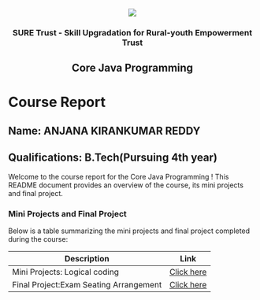 <!-- PROJECT LOGO -->
<br />

<div align="center">
   <img src='https://user-images.githubusercontent.com/73131499/166115643-d3187f47-d38f-41b2-ae42-5ecbbc60de14.png' />


<h3 align="center">SURE Trust - Skill Upgradation for Rural-youth Empowerment Trust</h3>
  <h2> Core Java Programming </h2>
</div>

# Course Report

## Name: ANJANA KIRANKUMAR REDDY

## Qualifications: B.Tech(Pursuing 4th year)

Welcome to the course report for the Core Java Programming ! This README document provides an overview of the course, its mini projects and final project.

### Mini Projects and Final Project

Below is a table summarizing the mini projects and final project completed during the course:

| Description                               | Link                                    |
|-------------------------------------------|-----------------------------------------|
| Mini Projects:    Logical coding| [Click here](https://github.com/sure-trust/G13_JAVA/tree/main/Mini%20Projects/Kiran%20Kumar)                        |
| Final Project:Exam Seating Arrangement     |[Click here](https://github.com/sure-trust/G13_JAVA/tree/main/Final%20Capstone%20Project/Kiran%20Kumar)                      |
